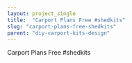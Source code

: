 ```yaml
---
layout: project_single
title:  "Carport Plans Free #shedkits"
slug: "carport-plans-free-shedkits"
parent: "diy-carport-kits-design"
---
```

Carport Plans Free #shedkits